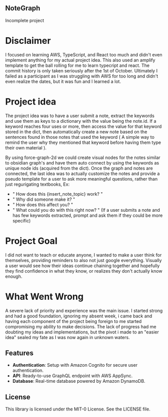 ## NoteGraph
  Incomplete project
  
# Disclaimer
I focused on learning AWS, TypeScript, and React too much and didn't even implement anything for my actual project idea. 
This also used an amplify template to get the ball rolling for me to learn typecript and react. The commit history is only taken seriously after the 1st of October. 
Ultimately I failed as a participant as I was struggling with AWS for too long and didn't even realize the dates, but it was fun and I learned a lot.

# Project idea
The project idea was to have a user submit a note, extract the keywords and use them as keys to a dictionary with the value being the note.id. If a keyword reaches four uses or more, then access the value for that keyword stored in the dict,
then automatically create a new note based on the sentences found in those notes that used the keyword ( A simple way to remind the user why they mentioned that keyword before having them type their own material ).

By using force-graph-2d we could create visual nodes for the notes similar to obsidian graph's and have them auto connect by using the keywords as unique node ids (acquired from the dict).
Once the graph and notes are connected, the last idea was to actually customize the notes and provide a pseudo template for a user to ask more meaningful questions, rather than just regurigating textbooks, Ex:
  - " How does this {insert_note_topic} work? "
  - " Why did someone make it? "
  - " How does this affect you? "
  - " What could you do with this right now? "
    (If a user submits a note and has few keywords extracted, prompt and ask them if they could be more specific)
    
# Project Goal
I did not want to teach or educate anyone, I wanted to make a user think for themselves, providing reminders to also not just google everything. Visually a user would see how their ideas continue chaining together and hopefully they find confidence in what they know, or realizes they don't actually know enough.

# What Went Wrong
A severe lack of priority and experience was the main issue. I started strong and had a good foundation, ignoring my absent week, i came back and having each component of the project being foreign to me started compromising my ability to make decisions. The lack of progress had me doubting my ideas and implementations, but the pivot i made to an "easier idea" sealed my fate as I was now again in unknown waters.

## Features

- **Authentication**: Setup with Amazon Cognito for secure user authentication.
- **API**: Ready-to-use GraphQL endpoint with AWS AppSync.
- **Database**: Real-time database powered by Amazon DynamoDB.

## License

This library is licensed under the MIT-0 License. See the LICENSE file.
